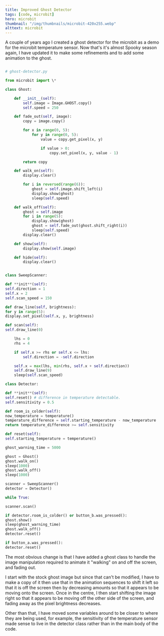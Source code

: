 ```yaml
---
title: Improved Ghost Detector
tags: [code, microbit]
hero: microbit
thumbnail: "/img/thumbnails/microbit-420x255.webp"
alttext: microbit
---
```


A couple of years ago I created a ghost detector for the microbit as a
demo for the microbit temperature sensor. Now that's it's almost Spooky
season again, I have updated it to make some refinements and to add some
animation to the ghost.

```python

# ghost-detector.py

from microbit import \*

class Ghost:

    def __init__(self):
        self.image = Image.GHOST.copy()
        self.speed = 250

    def fade_out(self, image):
        copy = image.copy()

        for x in range(0, 5):
            for y in range(0, 5):
                value = copy.get_pixel(x, y)

                if value > 0:
                    copy.set_pixel(x, y, value - 1)

        return copy

    def walk_on(self):
        display.clear()

        for i in reversed(range(6)):
            ghost = self.image.shift_left(i)
            display.show(ghost)
            sleep(self.speed)

    def walk_off(self):
        ghost = self.image
        for i in range(5):
            display.show(ghost)
            ghost = self.fade_out(ghost.shift_right(i))
            sleep(self.speed)
        display.clear()

    def show(self):
        display.show(self.image)

    def hide(self):
        display.clear()


class SweepScanner:

def **init**(self):
self.direction = 1
self.x = 2
self.scan_speed = 150

def draw_line(self, brightness):
for y in range(5):
display.set_pixel(self.x, y, brightness)

def scan(self):
self.draw_line(0)

    lhs = 0
    rhs = 4

    if self.x >= rhs or self.x <= lhs:
        self.direction = -self.direction

    self.x = max(lhs, min(rhs, self.x + self.direction))
    self.draw_line(9)
    sleep(self.scan_speed)

class Detector:

def **init**(self):
self.reset() # difference in temperature detectable.
self.sensitivity = 0.5

def room_is_colder(self):
now_temperature = temperature()
temperature_difference = self.starting_temperature - now_temperature
return temperature_difference >= self.sensitivity

def reset(self):
self.starting_temperature = temperature()

ghost_warning_time = 5000

ghost = Ghost()
ghost.walk_on()
sleep(1000)
ghost.walk_off()
sleep(1000)

scanner = SweepScanner()
detector = Detector()

while True:

scanner.scan()

if detector.room_is_colder() or button_b.was_pressed():
ghost.show()
sleep(ghost_warning_time)
ghost.walk_off()
detector.reset()

if button_a.was_pressed():
detector.reset()

```

The most obvious change is that I have added a ghost class
to handle the image manipulation required to animate it "walking"
on and off the screen, and fading out.

I start with the stock ghost image but since that can't be modified,
I have to make a copy of it then use that in the animation sequences to
shift it left so that it is off the screen then by decreasing amounts so
that it appears to be moving onto the screen. Once in the centre, I then
start shifting the image right so that it appears to be moving off the other
side of the screen, and fading away as the pixel brightness decreases.

Other than that, I have moved some variables around to be closer to where they are being used, for example, the sensitivity of the temperature sensor
made sense to live in the detector class rather than in the main body of
the code.
